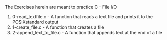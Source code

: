 The Exercises herein are meant to practice C - File I/O
1. 0-read_textfile.c - A function that reads a text file and prints it to the POSIXstandard output
2. 1-create_file.c - A function that creates a file
3. 2-append_text_to_file.c - A function that appends text at the end of a file

